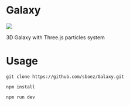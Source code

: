 # Galaxy

<img src="https://img.shields.io/badge/three.js-r132-orange">

3D Galaxy with Three.js particles system

# Usage

```shell
git clone https://github.com/sboez/Galaxy.git
```

```shell
npm install
```

```shell
npm run dev
```
